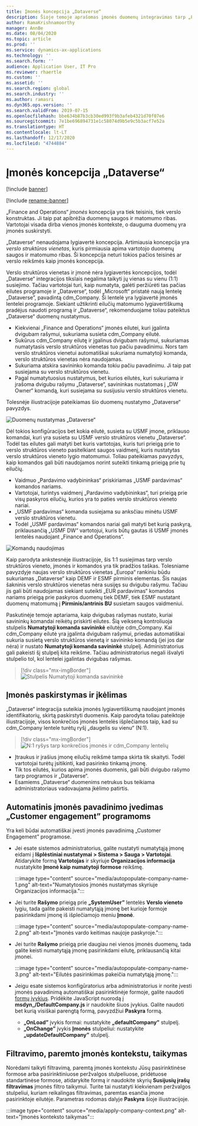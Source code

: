 ```yaml
---
title: Įmonės koncepcija „Dataverse“
description: Šioje temoje aprašomas įmonės duomenų integravimas tarp „Finance and Operations“ ir „Dataverse“.
author: RamaKrishnamoorthy
manager: AnnBe
ms.date: 08/04/2020
ms.topic: article
ms.prod: ''
ms.service: dynamics-ax-applications
ms.technology: ''
ms.search.form: ''
audience: Application User, IT Pro
ms.reviewer: rhaertle
ms.custom: ''
ms.assetid: ''
ms.search.region: global
ms.search.industry: ''
ms.author: ramasri
ms.dyn365.ops.version: ''
ms.search.validFrom: 2019-07-15
ms.openlocfilehash: bbe634b87b3cb30ed993f9b3afeb4321d70f07e6
ms.sourcegitcommit: 7e1be696894731e1c58074d9b5e9c5b3acf7e52a
ms.translationtype: HT
ms.contentlocale: lt-LT
ms.lasthandoff: 12/17/2020
ms.locfileid: "4744884"
---
```

# <a name="company-concept-in-dataverse"></a>Įmonės koncepcija „Dataverse“

[!include [banner](../../includes/banner.md)]

[!include [rename-banner](~/includes/cc-data-platform-banner.md)]


„Finance and Operations“ *įmonės* koncepcija yra tiek teisinis, tiek verslo konstruktas. Ji taip pat apibrėžia duomenų saugos ir matomumo ribas. Vartotojai visada dirba vienos įmonės kontekste, o dauguma duomenų yra įmonės suskirstyti.

„Dataverse“ nenaudojama lygiavertė koncepcija. Artimiausia koncepcija yra *verslo struktūros vienetas*, kuris pirmiausia apima vartotojo duomenų saugos ir matomumo ribas. Ši koncepcija neturi tokios pačios teisinės ar verslo reikšmės kaip įmonės koncepcija.

Verslo struktūros vienetas ir įmonė nėra lygiavertės koncepcijos, todėl „Dataverse“ integracijos tikslais negalima taikyti jų vienas su vienu (1:1) susiejimo. Tačiau vartotojai turi, kaip numatyta, galėti peržiūrėti tas pačias eilutes programoje ir „Dataverse“, todėl „Microsoft“ pristatė naują lentelę „Dataverse”, pavadintą cdm\_Company. Ši lentelė yra lygiavertė įmonės lentelei programoje. Siekiant užtikrinti eilučių matomumo lygiavertiškumą pradėjus naudoti programą ir „Dataverse“, rekomenduojame toliau pateiktus „Dataverse“ duomenų nustatymus.

+ Kiekvienai „Finance and Operations“ įmonės eilutei, kuri įgalinta dvigubam rašymui, sukuriama susieta cdm\_Company eilutė.
+ Sukūrus cdm\_Company eilutę ir įgalinus dvigubam rašymui, sukuriamas numatytasis verslo struktūros vienetas tuo pačiu pavadinimu. Nors tam verslo struktūros vienetui automatiškai sukuriama numatytoji komanda, verslo struktūros vienetas nėra naudojamas.
+ Sukuriama atskira savininko komanda tokiu pačiu pavadinimu. Ji taip pat susiejama su verslo struktūros vienetu.
+ Pagal numatytuosius nustatymus, bet kurios eilutės, kuri sukuriama ir įrašoma dvigubu rašymu „Dataverse“, savininkas nustatomas į „DW Owner“ komandą, kuri susiejama su susijusiu verslo struktūros vienetu.

Tolesnėje iliustracijoje pateikiamas šio duomenų nustatymo „Dataverse“ pavyzdys.

![Duomenų nustatymas „Dataverse“](media/dual-write-company-1.png)

Dėl tokios konfigūracijos bet kokia eilutė, susieta su USMF įmone, priklauso komandai, kuri yra susieta su USMF verslo struktūros vienetu „Dataverse“. Todėl tas eilutes gali matyti bet kuris vartotojas, kuris turi prieigą prie to verslo struktūros vieneto pasitelkiant saugos vaidmenį, kuris nustatytas verslo struktūros vieneto lygio matomumui. Toliau pateikiamas pavyzdys, kaip komandos gali būti naudojamos norint suteikti tinkamą prieigą prie tų eilučių.

+ Vaidmuo „Pardavimo vadybininkas“ priskiriamas „USMF pardavimas“ komandos nariams.
+ Vartotojai, turintys vaidmenį „Pardavimo vadybininkas“, turi prieigą prie visų paskyros eilučių, kurios yra to paties verslo struktūros vieneto nariai.
+ „USMF pardavimas“ komanda susiejama su anksčiau minėtu USMF verslo struktūros vienetu.
+ Todėl „USMF pardavimas“ komandos nariai gali matyti bet kurią paskyrą, priklausančią „USMF DW“ vartotojui, kuris būtų gautas iš USMF įmonės lentelės naudojant „Finance and Operations“.

![Komandų naudojimas](media/dual-write-company-2.png)

Kaip parodyta ankstesnėje iliustracijoje, šis 1:1 susiejimas tarp verslo struktūros vieneto, įmonės ir komandos yra tik pradžios taškas. Tolesniame pavyzdyje naujas verslo struktūros vienetas „Europa“ rankiniu būdu sukuriamas „Dataverse“ kaip DEMF ir ESMF pirminis elementas. Šis naujas šakninis verslo struktūros vienetas nėra susijęs su dvigubu rašymu. Tačiau jis gali būti naudojamas siekiant suteikti „EUR pardavimas“ komandos nariams prieigą prie paskyros duomenų tiek DEMF, tiek ESMF nustatant duomenų matomumą į **Pirminis/antrinis BU** susietam saugos vaidmeniui.

Paskutinėje temoje aptariama, kaip dvigubas rašymas nustato, kuriai savininkų komandai reikėtų priskirti eilutes. Šią veikseną kontroliuoja stulpelis **Numatytoji komanda savininkė** eilutėje cdm\_Company. Kai cdm\_Company eilutė yra įgalinta dvigubam rašymui, priedas automatiškai sukuria susietą verslo struktūros vienetą ir savininko komandą (jei jos dar nėra) ir nustato **Numatytoji komanda savininkė** stulpelį. Administratorius gali pakeisti šį stulpelį kita reikšme. Tačiau administratorius negali išvalyti stulpelio tol, kol lentelei įgalintas dvigubas rašymas.

> [!div class="mx-imgBorder"]
![Stulpelis Numatytoji komanda savininkė](media/dual-write-default-owning-team.jpg)

## <a name="company-striping-and-bootstrapping"></a>Įmonės paskirstymas ir įkėlimas

„Dataverse“ integracija suteikia įmonės lygiavertiškumą naudojant įmonės identifikatorių, skirtą paskirstyti duomenis. Kaip parodyta toliau pateiktoje iliustracijoje, visos konkrečios įmonės lentelės išplečiamos taip, kad su cdm\_Company lentele turėtų ryšį „daugelis su vienu“ (N:1).

> [!div class="mx-imgBorder"]
![N:1 ryšys tarp konkrečios įmonės ir cdm_Company lentelių](media/dual-write-bootstrapping.png)

+ Įtraukus ir įrašius įmonę eilučių reikšmė tampa skirta tik skaityti. Todėl vartotojai turėtų įsitikinti, kad pasirinko tinkamą įmonę.
+ Tik tos eilutės, kurios apima įmonės duomenis, gali būti dvigubo rašymo tarp programos ir „Dataverse“.
+ Esamiems „Dataverse“ duomenims netrukus bus teikiama administratoriaus vadovaujama įkėlimo patirtis.


## <a name="autopopulate-company-name-in-customer-engagement-apps"></a>Automatinis įmonės pavadinimo įvedimas „Customer engagement” programoms

Yra keli būdai automatiškai įvesti įmonės pavadinimą „Customer Engagement” programose.

+ Jei esate sistemos administratorius, galite nustatyti numatytąją įmonę eidami į **Išplėstiniai nustatymai > Sistema > Sauga > Vartotojai**. Atidarykite formą **Vartotojas** ir skyriuje **Organizacijos informacija** nustatykite **Įmonė kaip numatytoji formose** reikšmę.

    :::image type="content" source="media/autopopulate-company-name-1.png" alt-text="Numatytosios įmonės nustatymas skyriuje Organizacijos informacija.":::

+ Jei turite **Rašymo** prieigą prie **„SystemUser”** lentelės **Verslo vieneto** lygiu, tada galite pakeisti numatytąją įmonę bet kurioje formoje pasirinkdami įmonę iš išplečiamojo meniu **Įmonė**.

    :::image type="content" source="media/autopopulate-company-name-2.png" alt-text="Įmonės vardo keitimas naujoje paskyroje.":::

+ Jei turite **Rašymo** prieigą prie daugiau nei vienos įmonės duomenų, tada galite keisti numatytąją įmonę pasirinkdami eilutę, priklausančią kitai įmonei.

    :::image type="content" source="media/autopopulate-company-name-3.png" alt-text="Eilutės pasirinkimas pakeičia numatytąją įmonę.":::

+ Jeigu esate sistemos konfigūratorius arba administratorius ir norite įvesti įmonės pavadinimą automatiškai pasirinktinėje formoje, galite naudoti [formų įvykius](https://docs.microsoft.com/powerapps/developer/model-driven-apps/clientapi/events-forms-grids). Pridėkite JavaScript nuorodą į **msdyn_/DefaultCompany.js** ir naudokite šiuos įvykius. Galite naudoti bet kurią visiškai parengtą formą, pavyzdžiui **Paskyra** formą.

    + **„OnLoad”** įvykis formai: nustatykite **„defaultCompany”** stulpelį.
    + **„OnChange”** įvykis **Įmonės** stulpeliui: nustatykite **„updateDefaultCompany”** stulpelį.

## <a name="apply-filtering-based-on-the-company-context"></a>Filtravimo, paremto įmonės kontekstu, taikymas

Norėdami taikyti filtravimą, paremtą įmonės kontekstu Jūsų pasirinktinėse formose arba pasirinktiniuose peržvalgos stulpeliuose, pridėtuose standartinėse formose, atidarykite formą ir naudokite skyrių **Susijusių įrašų filtravimas** įmonės filtro taikymui. Turite tai nustatyti kiekvienam peržvalgos stulpeliui, kuriam reikalingas filtravimas, paremtas esančia įmone pasirinktoje eilutėje. Parametras rodomas dalyje **Paskyra** šioje iliustracijoje.

:::image type="content" source="media/apply-company-context.png" alt-text="Įmonės konteksto taikymas":::

